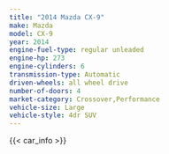 ```yaml
---
title: "2014 Mazda CX-9"
make: Mazda
model: CX-9
year: 2014
engine-fuel-type: regular unleaded
engine-hp: 273
engine-cylinders: 6
transmission-type: Automatic
driven-wheels: all wheel drive
number-of-doors: 4
market-category: Crossover,Performance
vehicle-size: Large
vehicle-style: 4dr SUV
---
```


{{< car_info >}}
